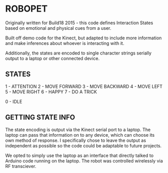 ROBOPET
==============

Originally written for Build18 2015 - this code defines Interaction States based on emotional and physical cues from a user.

Built off demo code for the Kinect, but adapted to include more information and make inferences about whoever is interacting with it. 

Additionally, the states are encoded to single character strings serially output to a laptop or other connected device. 

STATES
---------------
1 - ATTENTION
2 - MOVE FORWARD
3 - MOVE BACKWARD
4 - MOVE LEFT
5 - MOVE RIGHT
6 - HAPPY
7 - DO A TRICK

0 - IDLE

GETTING STATE INFO
-----------------------

The state encoding is output via the Kinect serial port to a laptop. The laptop can pass that information on to any device, which can choose its own method of response. I specifically chose to leave the output as independent as possible so the code could be adaptable to future projects. 

We opted to simply use the laptop as an interface that directly talked to Arduino code running on the laptop. The robot was controlled wirelessly via RF transciever. 
